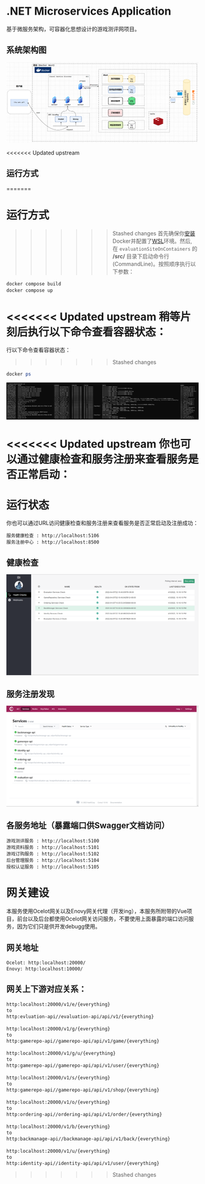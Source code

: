 # .NET Microservices Application
基于微服务架构，可容器化思想设计的游戏测评网项目。

## 系统架构图
![](img/architecture.png)

<<<<<<< Updated upstream
## 运行方式
=======

# 运行方式
>>>>>>> Stashed changes
首先确保你[安装](https://docs.docker.com/docker-for-windows/install/)Docker并配置了[WSL](https://docs.docker.com/desktop/windows/wsl/)环境。然后, 在 `evaluationSiteOnContainers` 的 **/src/** 目录下启动命令行(CommandLine)。按照顺序执行以下参数：

```powershell
docker compose build
docker compose up
```

<<<<<<< Updated upstream
稍等片刻后执行以下命令查看容器状态：
=======
行以下命令查看容器状态：
>>>>>>> Stashed changes
```powershell
docker ps
```
![](img/dockerps.png)

<<<<<<< Updated upstream
你也可以通过健康检查和服务注册来查看服务是否正常启动：
=======
# 运行状态
你也可以通过URL访问健康检查和服务注册来查看服务是否正常启动及注册成功：

```
服务健康检查 : http://localhost:5106
服务注册中心 : http://localhost:8500
```

## 健康检查
![](img/healthcheck.png)

## 服务注册发现
![](img/servicefind.png)

## 各服务地址（暴露端口供Swagger文档访问）

```
游戏测评服务 : http://localhost:5100
游戏资料服务 : http://localhost:5101
游戏订购服务 : http://localhost:5102
后台管理服务 : http://localhost:5104
授权认证服务 : http://localhost:5105
```

# 网关建设
本服务使用Ocelot网关以及Enovy网关代理（开发ing），本服务所附带的Vue项目，前台以及后台都使用Ocelot网关访问服务，不要使用上面暴露的端口访问服务，因为它们只是供开发debugg使用。

## 网关地址
```
Ocelot: http:localhost:20000/
Enovy: http:localhost:10000/
```
## 网关上下游对应关系：

```
http:localhost:20000/v1/e/{everything}
to 
http:evluation-api//evaluation-api/api/v1/{everything}

http:localhost:20000/v1/g/{everything}
to 
http:gamerepo-api//gamerepo-api/api/v1/game/{everything}

http:localhost:20000/v1/g/u/{everything}
to 
http:gamerepo-api//gamerepo-api/api/v1/user/{everything}

http:localhost:20000/v1/s/{everything}
to 
http:gamerepo-api//gamerepo-api/api/v1/shop/{everything}

http:localhost:20000/v1/o/{everything}
to 
http:ordering-api//ordering-api/api/v1/order/{everything}

http:localhost:20000/v1/b/{everything}
to 
http:backmanage-api//backmanage-api/api/v1/back/{everything}

http:localhost:20000/v1/u/{everything}
to 
http:identity-api//identity-api/api/v1/user/{everything}
```
>>>>>>> Stashed changes
